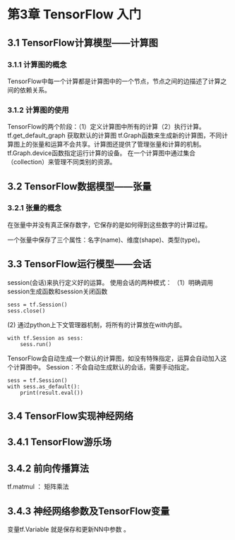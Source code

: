 # 第3章 TensorFlow 入门

## 3.1 TensorFlow计算模型——计算图
### 3.1.1 计算图的概念
TensorFlow中每一个计算都是计算图中的一个节点，节点之间的边描述了计算之间的依赖关系。

### 3.1.2 计算图的使用
TensorFlow的两个阶段：（1）定义计算图中所有的计算（2）执行计算。
tf.get_default_graph 获取默认的计算图
tf.Graph函数来生成新的计算图，不同计算图上的张量和运算不会共享。计算图还提供了管理张量和计算的机制。tf.Graph.device函数指定运行计算的设备。
在一个计算图中通过集合（collection）来管理不同类别的资源。

## 3.2 TensorFlow数据模型——张量
### 3.2.1 张量的概念
在张量中并没有真正保存数字，它保存的是如何得到这些数字的计算过程。

一个张量中保存了三个属性：名字(name)、维度(shape)、类型(type)。



## 3.3 TensorFlow运行模型——会话
session(会话)来执行定义好的运算。
使用会话的两种模式：
（1）明确调用session生成函数和session关闭函数
```
sess = tf.Session()
sess.close()
```
(2)
通过python上下文管理器机制，将所有的计算放在with内部。
```
with tf.Session as sess:
    sess.run()
```

TensorFlow会自动生成一个默认的计算图，如没有特殊指定，运算会自动加入这个计算图中。
Session：不会自动生成默认的会话，需要手动指定。
```
sess = tf.Session()
with sess.as_default():
    print(result.eval())
```


## 3.4 TensorFlow实现神经网络
## 3.4.1 TensorFlow游乐场
## 3.4.2 前向传播算法
tf.matmul ： 矩阵乘法
## 3.4.3 神经网络参数及TensorFlow变量
变量tf.Variable 就是保存和更新NN中参数 。
